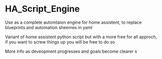 # HA_Script_Engine

Use as a complete automtaion engine for home assistent, to replace blueprints and automation sheemes in yaml

Variant of home assistent python script but with a more free for all approch, if you want to screw things up you will be free to do so

More info as deveopment progresses and goals become clearer
s


